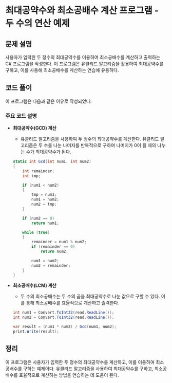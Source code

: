 # 최대공약수와 최소공배수 계산 프로그램 - 두 수의 연산 예제

## 문제 설명

사용자가 입력한 두 정수의 최대공약수를 이용하여 최소공배수를 계산하고 출력하는 C# 프로그램을 작성한다. 이 프로그램은 유클리드 알고리즘을 활용하여 최대공약수를 구하고, 이를 사용해 최소공배수를 계산하는 연습에 유용하다.

## 코드 풀이

이 프로그램은 다음과 같은 이유로 작성되었다:

### 주요 코드 설명

- **최대공약수(GCD) 계산**
  - 유클리드 알고리즘을 사용하여 두 정수의 최대공약수를 계산한다. 유클리드 알고리즘은 두 수를 나눈 나머지를 반복적으로 구하여 나머지가 0이 될 때의 나누는 수가 최대공약수가 된다.

  ```csharp
  static int Gcd(int num1, int num2)
  {
      int remainder;
      int tmp;

      if (num1 < num2)
      {
          tmp = num1;
          num1 = num2;
          num2 = tmp;
      }

      if (num2 == 0)
          return num1;

      while (true)
      {
          remainder = num1 % num2;
          if (remainder == 0)
              return num2;

          num1 = num2;
          num2 = remainder;
      }
  }
  ```

- **최소공배수(LCM) 계산**
  - 두 수의 최소공배수는 두 수의 곱을 최대공약수로 나눈 값으로 구할 수 있다. 이를 통해 최소공배수를 효율적으로 계산하고 출력한다.

  ```csharp
  int num1 = Convert.ToInt32(read.ReadLine());
  int num2 = Convert.ToInt32(read.ReadLine());

  var result = (num1 * num2) / Gcd(num1, num2);
  print.Write(result);
  ```

## 정리

이 프로그램은 사용자가 입력한 두 정수의 최대공약수를 계산하고, 이를 이용하여 최소공배수를 구하는 예제이다. 유클리드 알고리즘을 사용하여 최대공약수를 구하고, 최소공배수를 효율적으로 계산하는 방법을 연습하는 데 도움이 된다.